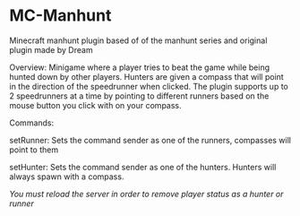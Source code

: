 # MC-Manhunt
Minecraft manhunt plugin based of of the manhunt series and original plugin made by Dream

Overview: Minigame where a player tries to beat the game while being hunted down by other players. Hunters are given a compass that will point in the direction of the speedrunner when clicked. The plugin supports up to 2 speedrunners at a time by pointing to different runners based on the mouse button you click with on your compass.

Commands:

setRunner: Sets the command sender as one of the runners, compasses will point to them

setHunter: Sets the command sender as one of the hunters. Hunters will always spawn with a compass.

*You must reload the server in order to remove player status as a hunter or runner*
